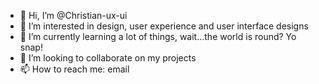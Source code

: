 - 👋 Hi, I’m @Christian-ux-ui
- 👀 I’m interested in design, user experience and user interface designs
- 🌱 I’m currently learning a lot of things, wait...the world is round? Yo snap!
- 💞️ I’m looking to collaborate on my projects
- 📫 How to reach me: email

<!---
Christian-ux-ui/Christian-ux-ui is a ✨ special ✨ repository because its `README.md` (this file) appears on your GitHub profile.
You can click the Preview link to take a look at your changes.
--->
